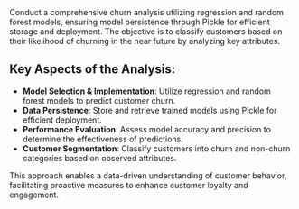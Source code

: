 <html>
  <body>
    Conduct a comprehensive churn analysis utilizing regression and random forest models, ensuring model persistence through Pickle for efficient storage and deployment. The objective is to classify customers based on their likelihood of churning in the near future by analyzing key attributes.  

## Key Aspects of the Analysis:

- **Model Selection & Implementation**: Utilize regression and random forest models to predict customer churn.  
- **Data Persistence**: Store and retrieve trained models using Pickle for efficient deployment.  
- **Performance Evaluation**: Assess model accuracy and precision to determine the effectiveness of predictions.  
- **Customer Segmentation**: Classify customers into churn and non-churn categories based on observed attributes.  
 

This approach enables a data-driven understanding of customer behavior, facilitating proactive measures to enhance customer loyalty and engagement.
  </body>
</html>
